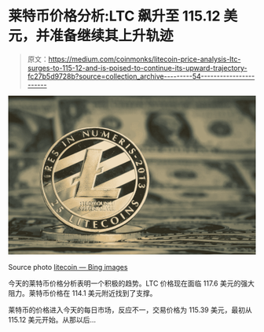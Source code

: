 # 莱特币价格分析:LTC 飙升至 115.12 美元，并准备继续其上升轨迹

> 原文：<https://medium.com/coinmonks/litecoin-price-analysis-ltc-surges-to-115-12-and-is-poised-to-continue-its-upward-trajectory-fc27b5d9728b?source=collection_archive---------54----------------------->

![](img/cc2763ddc73d9210588090d3abefe74f.png)

Source photo [litecoin — Bing images](https://www.bing.com/images/search?view=detailV2&ccid=748C4VUJ&id=4455ADCD1ABCFBC7411C3386F8985B99D562BF13&thid=OIP.748C4VUJU9MmWmVs_yxNqwHaEv&mediaurl=https%3a%2f%2fcryptochronicle.com%2fwp-content%2fuploads%2f2019%2f03%2f93935920_m.jpg&cdnurl=https%3a%2f%2fth.bing.com%2fth%2fid%2fR.ef8f02e1550953d3265a656cff2c4dab%3frik%3dE79i1ZlbmPiGMw%26pid%3dImgRaw%26r%3d0&exph=1639&expw=2559&q=litecoin&simid=608001965891854414&FORM=IRPRST&ck=1BE908DE17BDFBADC2351A27679F1F4A&selectedIndex=0&ajaxhist=0&ajaxserp=0)

今天的莱特币价格分析表明一个积极的趋势。LTC 价格现在面临 117.6 美元的强大阻力。莱特币价格在 114.1 美元附近找到了支撑。

莱特币的价格进入今天的每日市场，反应不一，交易价格为 115.39 美元，最初从 115.12 美元开始。从那以后…